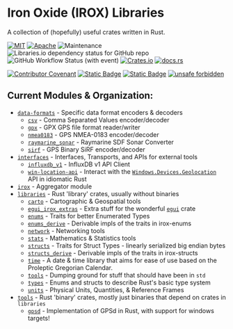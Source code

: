 Iron Oxide (IROX) Libraries
=============================
A collection of (hopefully) useful crates written in Rust.  

[![MIT](https://img.shields.io/badge/license-MIT-blue.svg)](https://github.com/spmadden/irox/blob/master/LICENSE)
[![Apache](https://img.shields.io/badge/license-Apache-blue.svg)](https://github.com/spmadden/irox/blob/master/LICENSE-APACHE)
![Maintenance](https://img.shields.io/maintenance/yes/2023)
![Libraries.io dependency status for GitHub repo](https://img.shields.io/librariesio/github/spmadden/irox)
![GitHub Workflow Status (with event)](https://img.shields.io/github/actions/workflow/status/spmadden/irox/rust.yml)
[![Crates.io](https://img.shields.io/crates/v/irox)](https://crates.io/crates/irox/)
[![docs.rs](https://img.shields.io/docsrs/irox/latest)](https://docs.rs/irox/latest/irox/)

[![Contributor Covenant](https://img.shields.io/badge/Contributor%20Covenant-2.1-4baaaa.svg)](https://github.com/spmadden/irox/blob/master/CODE_OF_CONDUCT.md)
[![Static Badge](https://img.shields.io/badge/semver-2.0-blue)](https://semver.org/spec/v2.0.0.html)
[![Static Badge](https://img.shields.io/badge/conventional--commits-1.0-pink)](https://www.conventionalcommits.org/en/v1.0.0/)
[![unsafe forbidden](https://img.shields.io/badge/unsafe-forbidden-success.svg)](https://github.com/rust-secure-code/safety-dance/)

Current Modules & Organization:
-----------------
 * [`data-formats`](https://github.com/spmadden/irox/blob/master/data-formats) - Specific data format encoders & decoders
   * [`csv`](https://github.com/spmadden/irox/blob/master/data-formats/csv) - Comma Separated Values encoder/decoder
   * [`gpx`](https://github.com/spmadden/irox/blob/master/data-formats/gpx) - GPX GPS file format reader/writer
   * [`nmea0183`](https://github.com/spmadden/irox/blob/master/data-formats/nmea0183) - GPS NMEA-0183 encoder/decoder
   * [`raymarine_sonar`](https://github.com/spmadden/irox/blob/master/data-formats/raymarine_sonar) - Raymarine SDF Sonar Converter 
   * [`sirf`](https://github.com/spmadden/irox/blob/master/data-formats/sirf) - GPS Binary SiRF encoder/decoder
 * [`interfaces`](https://github.com/spmadden/irox/blob/master/interfaces) - Interfaces, Transports, and APIs for external tools
   * [`influxdb_v1`](https://github.com/spmadden/irox/blob/master/interfaces/influxdb_v1) - InfluxDB v1 API Client
   * [`win-location-api`](https://github.com/spmadden/irox/blob/master/interfaces/win-location-api) - Interact with the [`Windows.Devices.Geolocation`](https://learn.microsoft.com/en-us/uwp/api/windows.devices.geolocation) API in idiomatic Rust
 * [`irox`](https://github.com/spmadden/irox/blob/master/irox) - Aggregator module
 * [`libraries`](https://github.com/spmadden/irox/blob/master/libraries) - Rust 'library' crates, usually without binaries
   * [`carto`](https://github.com/spmadden/irox/blob/master/libraries/carto) - Cartographic & Geospatial tools
   * [`egui_irox_extras`](https://github.com/spmadden/irox/blob/master/libraries/egui_extras) - Extra stuff for the wonderful [`egui`](https://github.com/emilk/egui) crate
   * [`enums`](https://github.com/spmadden/irox/blob/master/libraries/enums) - Traits for better Enumerated Types
   * [`enums_derive`](https://github.com/spmadden/irox/blob/master/libraries/enums_derive) - Derivable impls of the traits in irox-enums
   * [`network`](https://github.com/spmadden/irox/blob/master/libraries/network) - Networking tools
   * [`stats`](https://github.com/spmadden/irox/blob/master/libraries/stats) - Mathematics & Statistics tools
   * [`structs`](https://github.com/spmadden/irox/blob/master/libraries/structs) - Traits for Struct Types - linearly serialized big endian bytes
   * [`structs_derive`](https://github.com/spmadden/irox/blob/master/libraries/structs_derive) - Derivable impls of the traits in irox-structs
   * [`time`](https://github.com/spmadden/irox/blob/master/libraries/time) - A date & time library that aims for ease of use based on the Proleptic Gregorian Calendar.
   * [`tools`](https://github.com/spmadden/irox/blob/master/libraries/tools) - Dumping ground for stuff that should have been in `std`
   * [`types`](https://github.com/spmadden/irox/blob/master/libraries/types) - Enums and structs to describe Rust's basic type system
   * [`units`](https://github.com/spmadden/irox/blob/master/libraries/units) - Physical Units, Quantities, & Reference Frames
 * [`tools`](https://github.com/spmadden/irox/blob/master/tools) - Rust 'binary' crates, mostly just binaries that depend on crates in `libraries`
   * [`gpsd`](https://github.com/spmadden/irox/blob/master/tools/gpsd) - Implementation of GPSd in Rust, with support for windows targets!